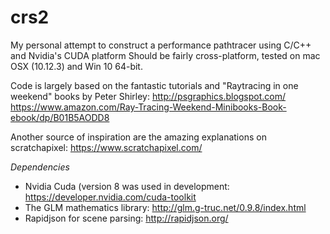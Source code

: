# crs2
My personal attempt to construct a performance pathtracer using C/C++ and Nvidia's CUDA platform
Should be fairly cross-platform, tested on mac OSX (10.12.3) and Win 10 64-bit.

Code is largely based on the fantastic tutorials and "Raytracing in one weekend" books by Peter Shirley:
http://psgraphics.blogspot.com/
https://www.amazon.com/Ray-Tracing-Weekend-Minibooks-Book-ebook/dp/B01B5AODD8

Another source of inspiration are the amazing explanations on scratchapixel:
https://www.scratchapixel.com/

*Dependencies*
- Nvidia Cuda (version 8 was used in development: https://developer.nvidia.com/cuda-toolkit
- The GLM mathematics library: http://glm.g-truc.net/0.9.8/index.html
- Rapidjson for scene parsing: http://rapidjson.org/
